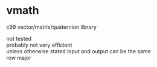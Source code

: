 # vmath
c99 vector/matrix/quaternion library

not tested  
probably not very efficient  
unless otherwise stated input and output can be the same  
row major  
